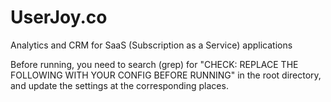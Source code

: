 UserJoy.co
==========

Analytics and CRM for SaaS (Subscription as a Service) applications


Before running, you need to search (grep) for "CHECK: REPLACE THE FOLLOWING WITH YOUR CONFIG BEFORE RUNNING" in the root directory, and update the settings at the corresponding places.
